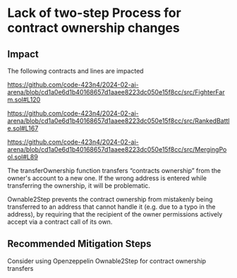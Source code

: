 # Lack of two-step Process for contract ownership changes

## Impact
The following contracts and lines are impacted 

https://github.com/code-423n4/2024-02-ai-arena/blob/cd1a0e6d1b40168657d1aaee8223dc050e15f8cc/src/FighterFarm.sol#L120

https://github.com/code-423n4/2024-02-ai-arena/blob/cd1a0e6d1b40168657d1aaee8223dc050e15f8cc/src/RankedBattle.sol#L167

https://github.com/code-423n4/2024-02-ai-arena/blob/cd1a0e6d1b40168657d1aaee8223dc050e15f8cc/src/MergingPool.sol#L89


The transferOwnership function transfers “contracts ownership” from the owner's account to a new one.
If the wrong address is entered while transferring the ownership, it will be problematic.

Ownable2Step prevents the contract ownership from mistakenly being transferred to an address that cannot handle it (e.g. due to a typo in the address), by requiring that the recipient of the owner permissions actively accept via a contract call of its own.


## Recommended Mitigation Steps
Consider using Openzeppelin Ownable2Step for contract ownership transfers 